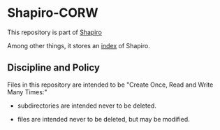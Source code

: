 Shapiro-CORW
============

This repository is part of
[Shapiro](./Files/0/README.WORM.md)

Among other things, it stores an
[index](./Files/0/index.md)
of Shapiro.

Discipline and Policy
---------------------

Files in this repository are intended to be "Create Once, Read and Write Many Times:"

 - subdirectories are intended never to be deleted.

 - files are intended never to be deleted, but may be modified.
